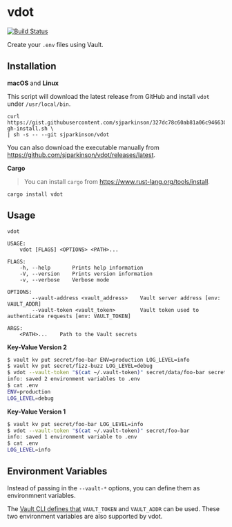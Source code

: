 # vdot

[![Build Status](https://travis-ci.org/sjparkinson/vdot.svg?branch=master)](https://travis-ci.org/sjparkinson/vdot)

Create your `.env` files using Vault.

## Installation

**macOS** and **Linux**

This script will download the latest release from GitHub and install `vdot` under `/usr/local/bin`.

```shell
curl https://gist.githubusercontent.com/sjparkinson/327dc78c60ab81a06c946630b4288910/raw/crate-gh-install.sh \
| sh -s -- --git sjparkinson/vdot
```

You can also download the executable manually from https://github.com/sjparkinson/vdot/releases/latest.

**Cargo**

> You can install `cargo` from https://www.rust-lang.org/tools/install.

```shell
cargo install vdot
```

## Usage

```
vdot

USAGE:
    vdot [FLAGS] <OPTIONS> <PATH>...

FLAGS:
    -h, --help       Prints help information
    -V, --version    Prints version information
    -v, --verbose    Verbose mode

OPTIONS:
        --vault-address <vault_address>    Vault server address [env: VAULT_ADDR]
        --vault-token <vault_token>        Vault token used to authenticate requests [env: VAULT_TOKEN]

ARGS:
    <PATH>...    Path to the Vault secrets
```

**Key-Value Version 2**

```bash
$ vault kv put secret/foo-bar ENV=production LOG_LEVEL=info
$ vault kv put secret/fizz-buzz LOG_LEVEL=debug
$ vdot --vault-token "$(cat ~/.vault-token)" secret/data/foo-bar secret/data/fizz-buzz
info: saved 2 environment variables to .env
$ cat .env
ENV=production
LOG_LEVEL=debug
```

**Key-Value Version 1**

```bash
$ vault kv put secret/foo-bar LOG_LEVEL=info
$ vdot --vault-token "$(cat ~/.vault-token)" secret/foo-bar
info: saved 1 environment variable to .env
$ cat .env
LOG_LEVEL=info
```

## Environment Variables

Instead of passing in the `--vault-*` options, you can define them as environmnent variables.

The [Vault CLI defines that](https://www.vaultproject.io/docs/commands/index.html#environment-variables) `VAULT_TOKEN` and `VAULT_ADDR` can be used. These two environment variables are also supported by vdot.
